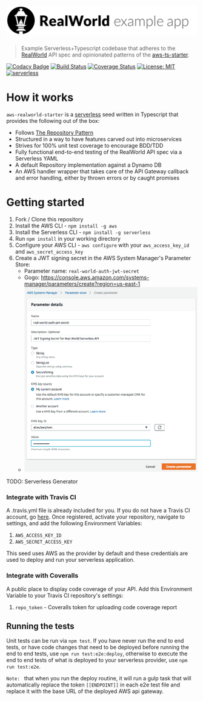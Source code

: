 # ![AWS Serverless RealWorld Example App](logo.png)

> Example Serverless+Typescript codebase that adheres to the [RealWorld](https://github.com/gothinkster/realworld-example-apps) API spec and opinionated patterns of the [aws-ts-starter](https://github.com/bakerstreet-industries/aws-ts-starter).

[![Codacy Badge](https://api.codacy.com/project/badge/Grade/ec75304a9b8b494aaa6cf821e106ddb3)](https://www.codacy.com/app/Roustalski/aws-realworld-starter?utm_source=github.com&utm_medium=referral&utm_content=bakerstreet-industries/aws-realworld-starter&utm_campaign=badger)
[![Build Status](https://travis-ci.org/bakerstreet-industries/aws-realworld-starter.svg?branch=master)](https://travis-ci.org/bakerstreet-industries/aws-realworld-starter)
[![Coverage Status](https://coveralls.io/repos/github/bakerstreet-industries/aws-realworld-starter/badge.svg?branch=master)](https://coveralls.io/github/bakerstreet-industries/aws-realworld-starter?branch=master)
[![License: MIT](https://img.shields.io/badge/License-MIT-brightgreen.svg)](https://opensource.org/licenses/MIT)
[![serverless](http://public.serverless.com/badges/v3.svg)](http://www.serverless.com)

# How it works

`aws-realworld-starter` is a [serverless](https://serverless.com/) seed written in Typescript that provides the following out of the box:

* Follows [The Repository Pattern](https://msdn.microsoft.com/en-us/library/ff649690.aspx)
* Structured in a way to have features carved out into microservices
* Strives for 100% unit test coverage to encourage BDD/TDD
* Fully functional end-to-end testing of the RealWorld API spec via a Serverless YAML
* A default Repository implementation against a Dynamo DB
* An AWS handler wrapper that takes care of the API Gateway callback and error handling, either by thrown errors or by caught promises

# Getting started

1. Fork / Clone this repository
1. Install the AWS CLI - `npm install -g aws`
1. Install the Serverless CLI - `npm install -g serverless`
1. Run `npm install` in your working directory
1. Configure your AWS CLI - `aws configure` with your `aws_access_key_id` and `aws_secret_access_key`
1. Create a JWT signing secret in the AWS System Manager's Parameter Store:
    * Parameter name: `real-world-auth-jwt-secret`
    * Gogo: https://console.aws.amazon.com/systems-manager/parameters/create?region=us-east-1
    * [![jwt-secret example](ssm.png)](https://console.aws.amazon.com/systems-manager/parameters/create?region=us-east-1)

TODO: Serverless Generator

### Integrate with Travis CI

A .travis.yml file is already included for you. If you do not have a Travis CI account, go [here](https://travis-ci.org/). Once registered, activate your repository, navigate to settings, and add the following Environment Variables:

1. `AWS_ACCESS_KEY_ID`
2. `AWS_SECRET_ACCESS_KEY`

This seed uses AWS as the provider by default and these credentials are used to deploy and run your serverless application.

### Integrate with Coveralls

A public place to display code coverage of your API. Add this Environment Variable to your Travis CI repository's settings:

1. `repo_token` - Coveralls token for uploading code coverage report

## Running the tests

Unit tests can be run via `npm test`. If you have never run the end to end tests, or have code changes that need to be deployed before running the end to end tests, use `npm run test:e2e:deploy`, otherwise to execute the end to end tests of what is deployed to your serverless provider, use `npm run test:e2e`.

`Note: ` that when you run the deploy routine, it will run a gulp task that will automatically replace the token `[[ENDPOINT]]` in each e2e test file and replace it with the base URL of the deployed AWS api gateway.
